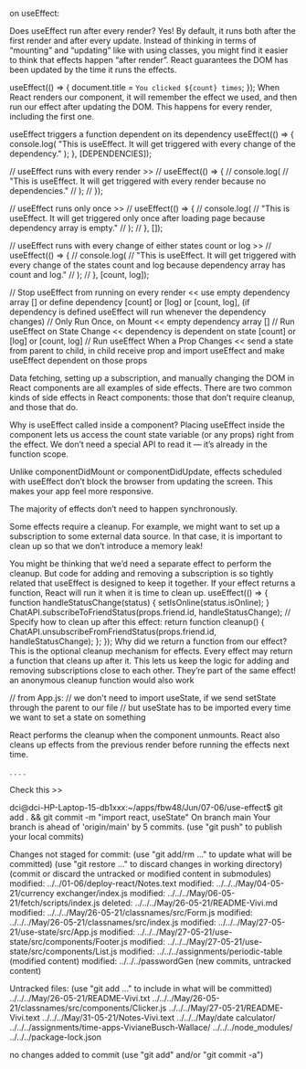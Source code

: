 on useEffect:

Does useEffect run after every render? Yes! By default, it runs both after the first render and after every update.
Instead of thinking in terms of “mounting” and “updating” like with using classes, you might find it easier to think that effects happen “after render”. React guarantees the DOM has been updated by the time it runs the effects.

useEffect(() => {
document.title = `You clicked ${count} times`;
});
When React renders our component, it will remember the effect we used, and then run our effect after updating the DOM. This happens for every render, including the first one.

useEffect triggers a function dependent on its dependency
useEffect(() => {
console.log(
"This is useEffect. It will get triggered with every change of the dependency."
);
}, [DEPENDENCIES]);

// useEffect runs with every render >>
// useEffect(() => {
// console.log(
// "This is useEffect. It will get triggered with every render because no dependencies."
// );
// });

// useEffect runs only once >>
// useEffect(() => {
// console.log(
// "This is useEffect. It will get triggered only once after loading page because dependency array is empty."
// );
// }, []);

// useEffect runs with every change of either states count or log >>
// useEffect(() => {
// console.log(
// "This is useEffect. It will get triggered with every change of the states count and log because dependency array has count and log."
// );
// }, [count, log]);

// Stop useEffect from running on every render << use empty dependency array [] or define dependency [count] or [log] or [count, log], (if dependency is defined useEffect will run whenever the dependency changes)
// Only Run Once, on Mount << empty dependency array []
// Run useEffect on State Change << dependency is dependent on state [count] or [log] or [count, log]
// Run useEffect When a Prop Changes << send a state from parent to child, in child receive prop and import useEffect and make useEffect dependent on those props

Data fetching, setting up a subscription, and manually changing the DOM in React components are all examples of side effects.
There are two common kinds of side effects in React components: those that don’t require cleanup, and those that do.

Why is useEffect called inside a component? Placing useEffect inside the component lets us access the count state variable (or any props) right from the effect. We don’t need a special API to read it — it’s already in the function scope.

Unlike componentDidMount or componentDidUpdate, effects scheduled with useEffect don’t block the browser from updating the screen. This makes your app feel more responsive.

The majority of effects don’t need to happen synchronously.

Some effects require a cleanup. For example, we might want to set up a subscription to some external data source. In that case, it is important to clean up so that we don’t introduce a memory leak!

You might be thinking that we’d need a separate effect to perform the cleanup. But code for adding and removing a subscription is so tightly related that useEffect is designed to keep it together. If your effect returns a function, React will run it when it is time to clean up.
useEffect(() => {
function handleStatusChange(status) {
setIsOnline(status.isOnline);
}
ChatAPI.subscribeToFriendStatus(props.friend.id, handleStatusChange);
// Specify how to clean up after this effect:
return function cleanup() {
ChatAPI.unsubscribeFromFriendStatus(props.friend.id, handleStatusChange);
};
});
Why did we return a function from our effect? This is the optional cleanup mechanism for effects. Every effect may return a function that cleans up after it. This lets us keep the logic for adding and removing subscriptions close to each other. They’re part of the same effect!
an anonymous cleanup function would also work

// from App.js:
// we don't need to import useState, if we send setState through the parent to our file
// but useState has to be imported every time we want to set a state on something

React performs the cleanup when the component unmounts. React also cleans up effects from the previous render before running the effects next time.

.
.
.
.

Check this >>

dci@dci-HP-Laptop-15-db1xxx:~/apps/fbw48/Jun/07-06/use-effect$ git add . && git commit -m "import react, useState"
On branch main
Your branch is ahead of 'origin/main' by 5 commits.
(use "git push" to publish your local commits)

Changes not staged for commit:
(use "git add/rm <file>..." to update what will be committed)
(use "git restore <file>..." to discard changes in working directory)
(commit or discard the untracked or modified content in submodules)
modified: ../../01-06/deploy-react/Notes.text
modified: ../../../May/04-05-21/currency exchanger/index.js
modified: ../../../May/06-05-21/fetch/scripts/index.js
deleted: ../../../May/26-05-21/README-Vivi.md
modified: ../../../May/26-05-21/classnames/src/Form.js
modified: ../../../May/26-05-21/classnames/src/index.js
modified: ../../../May/27-05-21/use-state/src/App.js
modified: ../../../May/27-05-21/use-state/src/components/Footer.js
modified: ../../../May/27-05-21/use-state/src/components/List.js
modified: ../../../assignments/periodic-table (modified content)
modified: ../../../passwordGen (new commits, untracked content)

Untracked files:
(use "git add <file>..." to include in what will be committed)
../../../May/26-05-21/README-Vivi.txt
../../../May/26-05-21/classnames/src/components/Clicker.js
../../../May/27-05-21/README-Vivi.text
../../../May/31-05-21/Notes-Vivi.text
../../../May/date calculator/
../../../assignments/time-apps-VivianeBusch-Wallace/
../../../node_modules/
../../../package-lock.json

no changes added to commit (use "git add" and/or "git commit -a")
